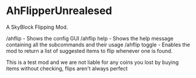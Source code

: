 # AhFlipperUnrealesed
A SkyBlock Flipping Mod.

/ahflip - Shows the config GUI
/ahflip help - Shows the help message containing all the subcommands and their usage
/ahflip toggle - Enables the mod to return a list of suggested items to flip whenever one is found.

This is a test mod and we are not liable for any coins you lost by buying items without checking, flips aren't always perfect
